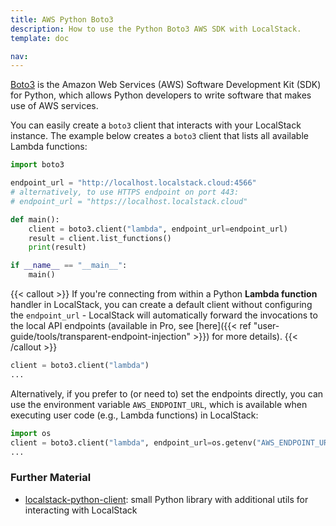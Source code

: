 ```yaml
---
title: AWS Python Boto3
description: How to use the Python Boto3 AWS SDK with LocalStack.
template: doc

nav: 
---
```


[Boto3](https://github.com/boto/boto3) is the Amazon Web Services (AWS) Software Development Kit (SDK) for Python, which allows Python developers to write software that makes use of AWS services.

You can easily create a `boto3` client that interacts with your LocalStack instance.
The example below creates a `boto3` client that lists all available Lambda functions:

```python
import boto3

endpoint_url = "http://localhost.localstack.cloud:4566"
# alternatively, to use HTTPS endpoint on port 443:
# endpoint_url = "https://localhost.localstack.cloud"

def main():
    client = boto3.client("lambda", endpoint_url=endpoint_url)
    result = client.list_functions()
    print(result)

if __name__ == "__main__":
    main()
```

{{< callout >}}
If you're connecting from within a Python **Lambda function** handler in LocalStack, you can create a default client without configuring the `endpoint_url` - LocalStack will automatically forward the invocations to the local API endpoints (available in Pro, see [here]({{< ref "user-guide/tools/transparent-endpoint-injection" >}}) for more details).
{{< /callout >}}

```python
client = boto3.client("lambda")
...
```

Alternatively, if you prefer to (or need to) set the endpoints directly, you can use the environment variable `AWS_ENDPOINT_URL`,  which is available when executing user code (e.g., Lambda functions) in LocalStack:

```python
import os
client = boto3.client("lambda", endpoint_url=os.getenv("AWS_ENDPOINT_URL"))
...
```

### Further Material

* [localstack-python-client](https://github.com/localstack/localstack-python-client): small Python library with additional utils for interacting with LocalStack